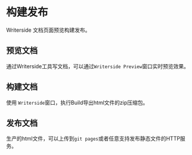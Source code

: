 # 构建发布

Writerside 文档页面预览构建发布。

## 预览文档

通过Writerside工具写文档，可以通过`Writerside Preview`窗口实时预览效果。

## 构建文档

使用 `Writerside`窗口，执行Build导出html文件的zip压缩包。


## 发布文档

生产的html文件，可以上传到`git pages`或者任意支持发布静态文件的HTTP服务。










